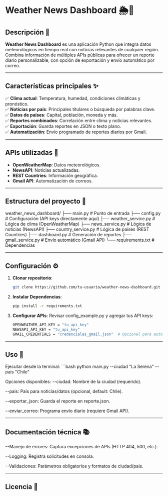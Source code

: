 # Weather News Dashboard 🌦️📰  

## Descripción 📝  
**Weather News Dashboard** es una aplicación Python que integra datos meteorológicos en tiempo real con noticias relevantes de cualquier región. Combina información de múltiples APIs públicas para ofrecer un reporte diario personalizable, con opción de exportación y envío automático por correo.  

---

## Características principales ✨  
✅ **Clima actual**: Temperatura, humedad, condiciones climáticas y pronóstico.  
✅ **Noticias por país**: Principales titulares o búsqueda por palabras clave.  
✅ **Datos de países**: Capital, población, moneda y más.  
✅ **Reportes combinados**: Correlación entre clima y noticias relevantes.  
✅ **Exportación**: Guarda reportes en JSON o texto plano.  
✅ **Automatización**: Envío programado de reportes diarios por Gmail.  

---

## APIs utilizadas 🔗  
- **OpenWeatherMap**: Datos meteorológicos.  
- **NewsAPI**: Noticias actualizadas.  
- **REST Countries**: Información geográfica.  
- **Gmail API**: Automatización de correos.  

---

## Estructura del proyecto 📂  
weather_news_dashboard/
├── main.py # Punto de entrada
├── config.py # Configuración (API keys directamente aquí)
├── weather_service.py # Lógica de clima (OpenWeatherMap)
├── news_service.py # Lógica de noticias (NewsAPI)
├── country_service.py # Lógica de países (REST Countries)
├── dashboard.py # Generación de reportes
├── gmail_service.py # Envío automático (Gmail API)
└── requirements.txt # Dependencias

---

## Configuración ⚙️  
1. **Clonar repositorio**:  
   ```bash  
   git clone https://github.com/tu-usuario/weather-news-dashboard.git  

2. **Instalar Dependencias**:
    ```bash
    pip install -r requirements.txt 

3. **Configurar APIs**:
    Revisar config_example.py y agregar tus API keys:
    ```bash
    OPENWEATHER_API_KEY = "tu_api_key"  
    NEWSAPI_API_KEY = "tu_api_key"  
    GMAIL_CREDENTIALS = "credenciales_gmail.json"  # Opcional para automatización  

---

## Uso 🚀
Ejecutar desde la terminal:
    ```bash
    python main.py --ciudad "La Serena" --pais "Chile"  

Opciones disponibles:
--ciudad: Nombre de la ciudad (requerido).

--pais: País para noticias/datos (opcional, default: Chile).

--exportar_json: Guarda el reporte en reporte.json.

--enviar_correo: Programa envío diario (requiere Gmail API).

---

## Documentación técnica 📚
--Manejo de errores: Captura excepciones de APIs (HTTP 404, 500, etc.).

--Logging: Registra solicitudes en consola.

--Validaciones: Parámetros obligatorios y formatos de ciudad/pais.

---

## Licencia 📜
